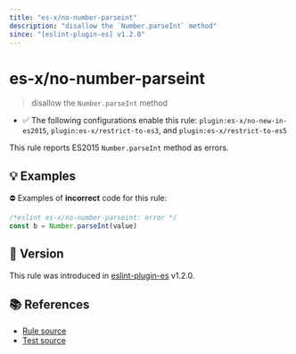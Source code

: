 ```yaml
---
title: "es-x/no-number-parseint"
description: "disallow the `Number.parseInt` method"
since: "[eslint-plugin-es] v1.2.0"
---
```


# es-x/no-number-parseint
> disallow the `Number.parseInt` method

- ✅ The following configurations enable this rule: `plugin:es-x/no-new-in-es2015`, `plugin:es-x/restrict-to-es3`, and `plugin:es-x/restrict-to-es5`

This rule reports ES2015 `Number.parseInt` method as errors.

## 💡 Examples

⛔ Examples of **incorrect** code for this rule:

<eslint-playground type="bad">

```js
/*eslint es-x/no-number-parseint: error */
const b = Number.parseInt(value)
```

</eslint-playground>

## 🚀 Version

This rule was introduced in [eslint-plugin-es] v1.2.0.

[eslint-plugin-es]: https://github.com/mysticatea/eslint-plugin-es

## 📚 References

- [Rule source](https://github.com/ota-meshi/eslint-plugin-es-x/blob/master/lib/rules/no-number-parseint.js)
- [Test source](https://github.com/ota-meshi/eslint-plugin-es-x/blob/master/tests/lib/rules/no-number-parseint.js)
